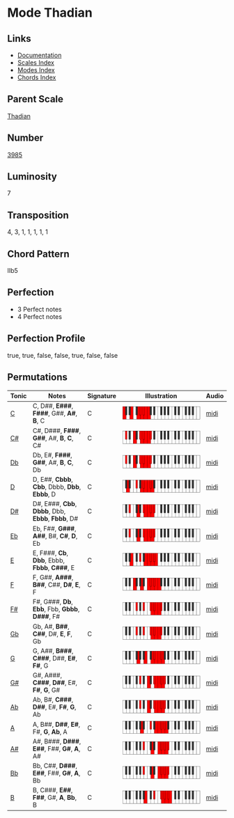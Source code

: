 # Mode Thadian

## Links

- [Documentation](README.md)
- [Scales Index](Scales.md)
- [Modes Index](Modes.md)
- [Chords Index](Chords.md)

## Parent Scale

[Thadian](ScaleThadian.md)

## Number

[3985](https://ianring.com/musictheory/scales/3985)

## Luminosity

7

## Transposition

4, 3, 1, 1, 1, 1, 1

## Chord Pattern

IIb5

## Perfection

- 3 Perfect notes
- 4 Perfect notes

## Perfection Profile

true, true, false, false, true, false, false

## Permutations

| Tonic | Notes | Signature | Illustration | Audio |
|-------|-------|-----------|--------------|-------|
| [C](ModeCNaturalThadian.md) | C, D##, **E###**, **F###**, G##, **A#**, **B**, C | C | ![CNaturalThadian](ModeCNaturalThadian.png) | [midi](https://github.com/edipermadi/music/blob/main/docs/ModeCNaturalThadian.mid?raw=true) |
| [C#](ModeCSharpThadian.md) | C#, D###, **F###**, **G##**, A#, **B**, **C**, C# | C | ![CSharpThadian](ModeCSharpThadian.png) | [midi](https://github.com/edipermadi/music/blob/main/docs/ModeCSharpThadian.mid?raw=true) |
| [Db](ModeDFlatThadian.md) | Db, E#, **F###**, **G##**, A#, **B**, **C**, Db | C | ![DFlatThadian](ModeDFlatThadian.png) | [midi](https://github.com/edipermadi/music/blob/main/docs/ModeDFlatThadian.mid?raw=true) |
| [D](ModeDNaturalThadian.md) | D, E##, **Cbbb**, **Cbb**, Dbbb, **Dbb**, **Ebbb**, D | C | ![DNaturalThadian](ModeDNaturalThadian.png) | [midi](https://github.com/edipermadi/music/blob/main/docs/ModeDNaturalThadian.mid?raw=true) |
| [D#](ModeDSharpThadian.md) | D#, E###, **Cbb**, **Dbbb**, Dbb, **Ebbb**, **Fbbb**, D# | C | ![DSharpThadian](ModeDSharpThadian.png) | [midi](https://github.com/edipermadi/music/blob/main/docs/ModeDSharpThadian.mid?raw=true) |
| [Eb](ModeEFlatThadian.md) | Eb, F##, **G###**, **A##**, B#, **C#**, **D**, Eb | C | ![EFlatThadian](ModeEFlatThadian.png) | [midi](https://github.com/edipermadi/music/blob/main/docs/ModeEFlatThadian.mid?raw=true) |
| [E](ModeENaturalThadian.md) | E, F###, **Cb**, **Dbb**, Ebbb, **Fbbb**, **C###**, E | C | ![ENaturalThadian](ModeENaturalThadian.png) | [midi](https://github.com/edipermadi/music/blob/main/docs/ModeENaturalThadian.mid?raw=true) |
| [F](ModeFNaturalThadian.md) | F, G##, **A###**, **B##**, C##, **D#**, **E**, F | C | ![FNaturalThadian](ModeFNaturalThadian.png) | [midi](https://github.com/edipermadi/music/blob/main/docs/ModeFNaturalThadian.mid?raw=true) |
| [F#](ModeFSharpThadian.md) | F#, G###, **Db**, **Ebb**, Fbb, **Gbbb**, **D###**, F# | C | ![FSharpThadian](ModeFSharpThadian.png) | [midi](https://github.com/edipermadi/music/blob/main/docs/ModeFSharpThadian.mid?raw=true) |
| [Gb](ModeGFlatThadian.md) | Gb, A#, **B##**, **C##**, D#, **E**, **F**, Gb | C | ![GFlatThadian](ModeGFlatThadian.png) | [midi](https://github.com/edipermadi/music/blob/main/docs/ModeGFlatThadian.mid?raw=true) |
| [G](ModeGNaturalThadian.md) | G, A##, **B###**, **C###**, D##, **E#**, **F#**, G | C | ![GNaturalThadian](ModeGNaturalThadian.png) | [midi](https://github.com/edipermadi/music/blob/main/docs/ModeGNaturalThadian.mid?raw=true) |
| [G#](ModeGSharpThadian.md) | G#, A###, **C###**, **D##**, E#, **F#**, **G**, G# | C | ![GSharpThadian](ModeGSharpThadian.png) | [midi](https://github.com/edipermadi/music/blob/main/docs/ModeGSharpThadian.mid?raw=true) |
| [Ab](ModeAFlatThadian.md) | Ab, B#, **C###**, **D##**, E#, **F#**, **G**, Ab | C | ![AFlatThadian](ModeAFlatThadian.png) | [midi](https://github.com/edipermadi/music/blob/main/docs/ModeAFlatThadian.mid?raw=true) |
| [A](ModeANaturalThadian.md) | A, B##, **D##**, **E#**, F#, **G**, **Ab**, A | C | ![ANaturalThadian](ModeANaturalThadian.png) | [midi](https://github.com/edipermadi/music/blob/main/docs/ModeANaturalThadian.mid?raw=true) |
| [A#](ModeASharpThadian.md) | A#, B###, **D###**, **E##**, F##, **G#**, **A**, A# | C | ![ASharpThadian](ModeASharpThadian.png) | [midi](https://github.com/edipermadi/music/blob/main/docs/ModeASharpThadian.mid?raw=true) |
| [Bb](ModeBFlatThadian.md) | Bb, C##, **D###**, **E##**, F##, **G#**, **A**, Bb | C | ![BFlatThadian](ModeBFlatThadian.png) | [midi](https://github.com/edipermadi/music/blob/main/docs/ModeBFlatThadian.mid?raw=true) |
| [B](ModeBNaturalThadian.md) | B, C###, **E##**, **F##**, G#, **A**, **Bb**, B | C | ![BNaturalThadian](ModeBNaturalThadian.png) | [midi](https://github.com/edipermadi/music/blob/main/docs/ModeBNaturalThadian.mid?raw=true) |
